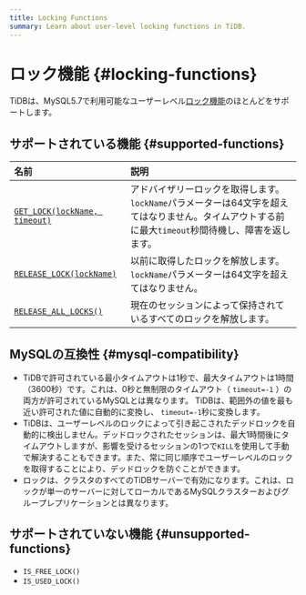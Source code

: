 ```yaml
---
title: Locking Functions
summary: Learn about user-level locking functions in TiDB.
---
```


# ロック機能 {#locking-functions}

TiDBは、MySQL5.7で利用可能なユーザーレベル[ロック機能](https://dev.mysql.com/doc/refman/5.7/en/locking-functions.html)のほとんどをサポートします。

## サポートされている機能 {#supported-functions}

| 名前                                                                                                                 | 説明                                                                                    |
| :----------------------------------------------------------------------------------------------------------------- | :------------------------------------------------------------------------------------ |
| [`GET_LOCK(lockName, timeout)`](https://dev.mysql.com/doc/refman/5.7/en/locking-functions.html#function_get-lock)  | アドバイザリーロックを取得します。 `lockName`パラメーターは64文字を超えてはなりません。タイムアウトする前に最大`timeout`秒間待機し、障害を返します。 |
| [`RELEASE_LOCK(lockName)`](https://dev.mysql.com/doc/refman/5.7/en/locking-functions.html#function_release-lock)   | 以前に取得したロックを解放します。 `lockName`パラメーターは64文字を超えてはなりません。                                    |
| [`RELEASE_ALL_LOCKS()`](https://dev.mysql.com/doc/refman/5.7/en/locking-functions.html#function_release-all-locks) | 現在のセッションによって保持されているすべてのロックを解放します。                                                     |

## MySQLの互換性 {#mysql-compatibility}

-   TiDBで許可されている最小タイムアウトは1秒で、最大タイムアウトは1時間（3600秒）です。これは、0秒と無制限のタイムアウト（ `timeout=-1` ）の両方が許可されているMySQLとは異なります。 TiDBは、範囲外の値を最も近い許可された値に自動的に変換し、 `timeout=-1`秒に変換します。
-   TiDBは、ユーザーレベルのロックによって引き起こされたデッドロックを自動的に検出しません。デッドロックされたセッションは、最大1時間後にタイムアウトしますが、影響を受けるセッションの1つで`KILL`を使用して手動で解決することもできます。また、常に同じ順序でユーザーレベルのロックを取得することにより、デッドロックを防ぐことができます。
-   ロックは、クラスタのすべてのTiDBサーバーで有効になります。これは、ロックが単一のサーバーに対してローカルであるMySQLクラスターおよびグループレプリケーションとは異なります。

## サポートされていない機能 {#unsupported-functions}

-   `IS_FREE_LOCK()`
-   `IS_USED_LOCK()`
